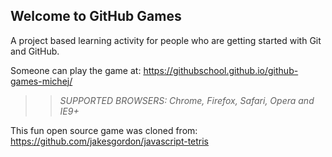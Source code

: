 ## Welcome to GitHub Games

A project based learning activity for people who are getting started with Git and GitHub.

Someone can play the game at: https://githubschool.github.io/github-games-michej/

>> _*SUPPORTED BROWSERS*: Chrome, Firefox, Safari, Opera and IE9+_

This fun open source game was cloned from: https://github.com/jakesgordon/javascript-tetris

